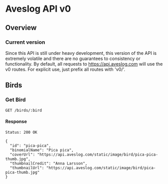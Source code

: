 Aveslog API v0
===============================================================================

## Overview

### Current version

Since this API is still under heavy development, this version of the API is
extremely volatile and there are no guarantees to consistency or functionality.
By default, all requests to https://api.aveslog.com will use the v0 routes. For
explicit use, just prefix all routes with 'v0/'.

## Birds

### Get Bird

```
GET /birds/:bird
```

#### Response

```
Status: 200 OK

{
  "id": "pica-pica",
  "binomialName": "Pica pica",
  "coverUrl": "https://api.aveslog.com/static/image/bird/pica-pica-thumb.jpg",
  "thumbnailCredit": "Anna Larsson",
  "thumbnailUrl": "https://api.aveslog.com/static/image/bird/pica-pica-thumb.jpg"
}
```

